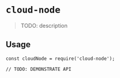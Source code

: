 # `cloud-node`

> TODO: description

## Usage

```
const cloudNode = require('cloud-node');

// TODO: DEMONSTRATE API
```
